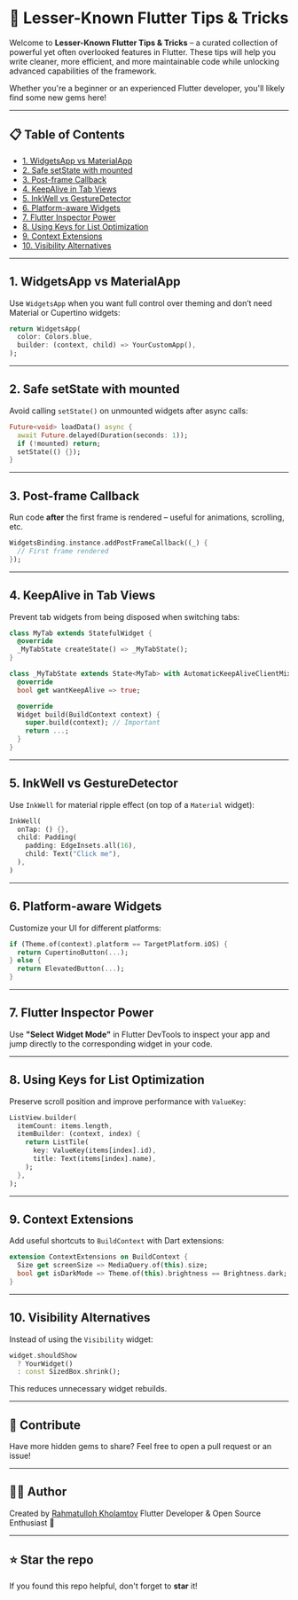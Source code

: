 # 🚀 Lesser-Known Flutter Tips & Tricks

Welcome to **Lesser-Known Flutter Tips & Tricks** – a curated collection of powerful yet often overlooked features in Flutter. These tips will help you write cleaner, more efficient, and more maintainable code while unlocking advanced capabilities of the framework.

Whether you're a beginner or an experienced Flutter developer, you'll likely find some new gems here!

---

## 📋 Table of Contents

* [1. WidgetsApp vs MaterialApp](#1-widgetsapp-vs-materialapp)
* [2. Safe setState with mounted](#2-safe-setstate-with-mounted)
* [3. Post-frame Callback](#3-post-frame-callback)
* [4. KeepAlive in Tab Views](#4-keepalive-in-tab-views)
* [5. InkWell vs GestureDetector](#5-inkwell-vs-gesturedetector)
* [6. Platform-aware Widgets](#6-platform-aware-widgets)
* [7. Flutter Inspector Power](#7-flutter-inspector-power)
* [8. Using Keys for List Optimization](#8-using-keys-for-list-optimization)
* [9. Context Extensions](#9-context-extensions)
* [10. Visibility Alternatives](#10-visibility-alternatives)

---

## 1. WidgetsApp vs MaterialApp

Use `WidgetsApp` when you want full control over theming and don’t need Material or Cupertino widgets:

```dart
return WidgetsApp(
  color: Colors.blue,
  builder: (context, child) => YourCustomApp(),
);
```

---

## 2. Safe setState with mounted

Avoid calling `setState()` on unmounted widgets after async calls:

```dart
Future<void> loadData() async {
  await Future.delayed(Duration(seconds: 1));
  if (!mounted) return;
  setState(() {});
}
```

---

## 3. Post-frame Callback

Run code **after** the first frame is rendered – useful for animations, scrolling, etc.

```dart
WidgetsBinding.instance.addPostFrameCallback((_) {
  // First frame rendered
});
```

---

## 4. KeepAlive in Tab Views

Prevent tab widgets from being disposed when switching tabs:

```dart
class MyTab extends StatefulWidget {
  @override
  _MyTabState createState() => _MyTabState();
}

class _MyTabState extends State<MyTab> with AutomaticKeepAliveClientMixin {
  @override
  bool get wantKeepAlive => true;

  @override
  Widget build(BuildContext context) {
    super.build(context); // Important
    return ...;
  }
}
```

---

## 5. InkWell vs GestureDetector

Use `InkWell` for material ripple effect (on top of a `Material` widget):

```dart
InkWell(
  onTap: () {},
  child: Padding(
    padding: EdgeInsets.all(16),
    child: Text("Click me"),
  ),
)
```

---

## 6. Platform-aware Widgets

Customize your UI for different platforms:

```dart
if (Theme.of(context).platform == TargetPlatform.iOS) {
  return CupertinoButton(...);
} else {
  return ElevatedButton(...);
}
```

---

## 7. Flutter Inspector Power

Use **"Select Widget Mode"** in Flutter DevTools to inspect your app and jump directly to the corresponding widget in your code.

---

## 8. Using Keys for List Optimization

Preserve scroll position and improve performance with `ValueKey`:

```dart
ListView.builder(
  itemCount: items.length,
  itemBuilder: (context, index) {
    return ListTile(
      key: ValueKey(items[index].id),
      title: Text(items[index].name),
    );
  },
);
```

---

## 9. Context Extensions

Add useful shortcuts to `BuildContext` with Dart extensions:

```dart
extension ContextExtensions on BuildContext {
  Size get screenSize => MediaQuery.of(this).size;
  bool get isDarkMode => Theme.of(this).brightness == Brightness.dark;
}
```

---

## 10. Visibility Alternatives

Instead of using the `Visibility` widget:

```dart
widget.shouldShow
  ? YourWidget()
  : const SizedBox.shrink();
```

This reduces unnecessary widget rebuilds.

---

## 📣 Contribute

Have more hidden gems to share? Feel free to open a pull request or an issue!

---

## 🧑‍💻 Author

Created by [Rahmatulloh Kholamtov](https://github.com/kholmatov.dev)
Flutter Developer & Open Source Enthusiast 🚀

---

## ⭐️ Star the repo

If you found this repo helpful, don't forget to **star** it!
